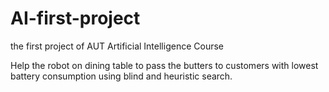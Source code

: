 # AI-first-project
the first project of AUT Artificial Intelligence Course

Help the robot on dining table to pass the butters to customers with lowest battery consumption using blind and heuristic search.
